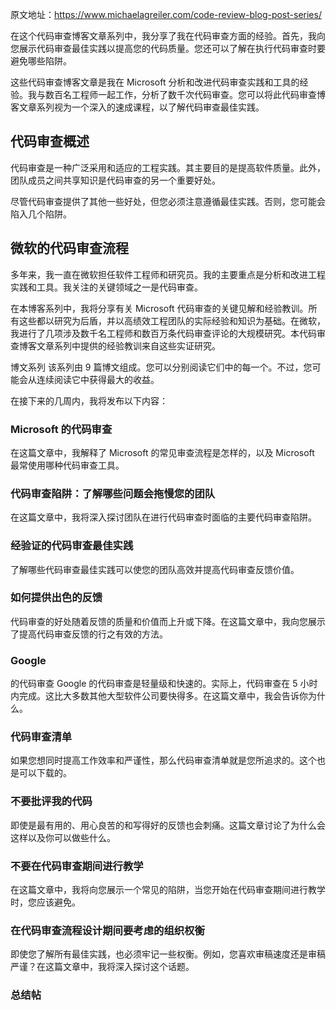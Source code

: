 原文地址：https://www.michaelagreiler.com/code-review-blog-post-series/

在这个代码审查博客文章系列中，我分享了我在代码审查方面的经验。首先，我向您展示代码审查最佳实践以提高您的代码质量。您还可以了解在执行代码审查时要避免哪些陷阱。

这些代码审查博客文章是我在 Microsoft 分析和改进代码审查实践和工具的经验。我与数百名工程师一起工作，分析了数千次代码审查。您可以将此代码审查博客文章系列视为一个深入的速成课程，以了解代码审查最佳实践。

## 代码审查概述

代码审查是一种广泛采用和适应的工程实践。其主要目的是提高软件质量。此外，团队成员之间共享知识是代码审查的另一个重要好处。

尽管代码审查提供了其他一些好处，但您必须注意遵循最佳实践。否则，您可能会陷入几个陷阱。

## 微软的代码审查流程

多年来，我一直在微软担任软件工程师和研究员。我的主要重点是分析和改进工程实践和工具。我关注的关键领域之一是代码审查。

在本博客系列中，我将分享有关 Microsoft 代码审查的关键见解和经验教训。所有这些都以研究为后盾，并以高绩效工程团队的实际经验和知识为基础。在微软，我进行了几项涉及数千名工程师和数百万条代码审查评论的大规模研究。本代码审查博客文章系列中提供的经验教训来自这些实证研究。

博文系列
该系列由 9 篇博文组成。您可以分别阅读它们中的每一个。不过，您可能会从连续阅读它中获得最大的收益。

在接下来的几周内，我将发布以下内容：

### Microsoft 的代码审查

在这篇文章中，我解释了 Microsoft 的常见审查流程是怎样的，以及 Microsoft 最常使用哪种代码审查工具。

### 代码审查陷阱：了解哪些问题会拖慢您的团队

在这篇文章中，我将深入探讨团队在进行代码审查时面临的主要代码审查陷阱。

### 经验证的代码审查最佳实践

了解哪些代码审查最佳实践可以使您的团队高效并提高代码审查反馈价值。

### 如何提供出色的反馈

代码审查的好处随着反馈的质量和价值而上升或下降。在这篇文章中，我向您展示了提高代码审查反馈的行之有效的方法。

### Google

的代码审查 Google 的代码审查是轻量级和快速的。实际上，代码审查在 5 小时内完成。这比大多数其他大型软件公司要快得多。在这篇文章中，我会告诉你为什么。

### 代码审查清单

如果您想同时提高工作效率和严谨性，那么代码审查清单就是您所追求的。这个也是可以下载的。

### 不要批评我的代码

即使是最有用的、用心良苦的和写得好的反馈也会刺痛。这篇文章讨论了为什么会这样以及你可以做些什么。

### 不要在代码审查期间进行教学

在这篇文章中，我将向您展示一个常见的陷阱，当您开始在代码审查期间进行教学时，您应该避免。

### 在代码审查流程设计期间要考虑的组织权衡

即使您了解所有最佳实践，也必须牢记一些权衡。例如，您喜欢审稿速度还是审稿严谨？在这篇文章中，我将深入探讨这个话题。

### 总结帖
